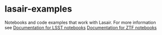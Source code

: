 # lasair-examples
Notebooks and code examples that work with Lasair.
For more information see 
[Documentation for LSST notebooks](https://lasair-lsst.readthedocs.io/en/main/core_functions/python-notebooks.html)
[Documentation for ZTF notebooks](https://lasair.readthedocs.io/en/main/core_functions/python-notebooks.html)

